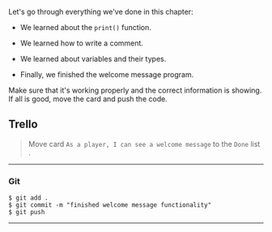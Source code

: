﻿Let's go through everything we've done in this chapter:

- We learned about the `print()` function.

- We learned how to write a comment.
- We learned about variables and their types.
- Finally, we finished the welcome message program.

Make sure that it's working properly and the correct information is showing. If all is good, move the card and push the code.

## Trello

> Move card  `As a player, I can see a welcome message`   to the `Done`  list .
> 
----------

### Git


```
$ git add .
$ git commit -m "finished welcome message functionality"
$ git push
```

----------
